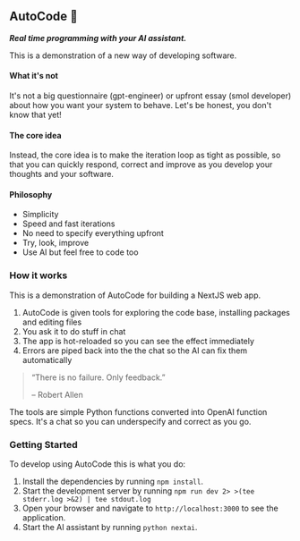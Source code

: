 ## AutoCode 🤖

_**Real time programming with your AI assistant.**_

This is a demonstration of a new way of developing software.

#### **What it's not** 

It's not a big questionnaire (gpt-engineer) or upfront essay (smol developer) about how you want your system to behave. Let's be honest, you don't know that yet!

 #### The core idea

Instead, the core idea is to make the iteration loop as tight as possible, so
that you can quickly respond, correct and improve as you develop your thoughts and your software.

#### Philosophy

- Simplicity
- Speed and fast iterations
- No need to specify everything upfront
- Try, look, improve
- Use AI but feel free to code too 

### How it works

This is a demonstration of AutoCode for building a NextJS web app.

1. AutoCode is given tools for exploring the code base, installing packages and editing files
2. You ask it to do stuff in chat
3. The app is hot-reloaded so you can see the effect immediately
4. Errors are piped back into the the chat so the AI can fix them automatically


> “There is no failure. Only feedback.”
> 
>  – Robert Allen

The tools are simple Python functions converted into OpenAI function specs. It's a chat so you can underspecify and correct as you go. 


### Getting Started

To develop using AutoCode this is what you do:

1. Install the dependencies by running `npm install`.
2. Start the development server by running `npm run dev 2> >(tee stderr.log >&2) | tee stdout.log`
3. Open your browser and navigate to `http://localhost:3000` to see the application.
4. Start the AI assistant by running `python nextai`.

